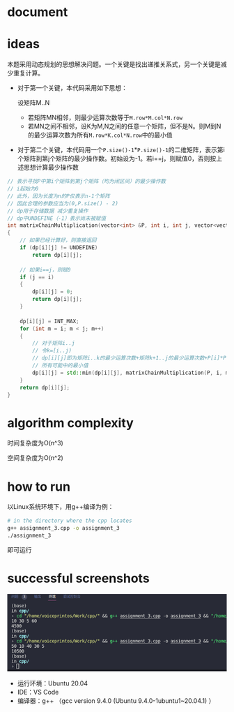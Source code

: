 # document

# ideas

本题采用动态规划的思想解决问题。一个关键是找出递推关系式，另一个关键是减少重复计算。

- 对于第一个关键，本代码采用如下思想：

  设矩阵M..N

  - 若矩阵MN相邻，则最少运算次数等于`M.row*M.col*N.row`
  - 若MN之间不相邻，设K为M,N之间的任意一个矩阵，但不是N。则M到N的最少运算次数为所有`M.row*K.col*N.row`中的最小值

- 对于第二个关键，本代码用一个`P.size()-1`*`P.size()-1`的二维矩阵，表示第i个矩阵到第j个矩阵的最少操作数。初始设为-1。若i==j，则赋值0，否则按上述思想计算最少操作数

```c++
// 表示寻找P中第i个矩阵到第j个矩阵（均为闭区间）的最少操作数
// i起始为0
// 此外，因为长度为n的P仅表示n-1个矩阵
// 因此合理的参数应当为(0,P.size() - 2)
// dp用于存储数据 减少重复操作
// dp中UNDEFINE（-1）表示尚未被赋值
int matrixChainMultiplication(vector<int> &P, int i, int j, vector<vector<int>> &dp)
{
    // 如果已经计算好，则直接返回
    if (dp[i][j] != UNDEFINE)
        return dp[i][j];

    // 如果i==j，则赋0
    if (j == i)
    {
        dp[i][j] = 0;
        return dp[i][j];
    }

    dp[i][j] = INT_MAX;
    for (int m = i; m < j; m++)
    {
        // 对于矩阵i..j
        // 令k=[i..j)
        // dp[i][j]即为矩阵i..k的最少运算次数+矩阵k+1..j的最少运算次数+P[i]*P[k+1]*P[j+1]
        // 所有可能中的最小值
        dp[i][j] = std::min(dp[i][j], matrixChainMultiplication(P, i, m, dp) + matrixChainMultiplication(P, m + 1, j, dp) + P[i] * P[m + 1] * P[j + 1]);
    }
    return dp[i][j];
}
```



# algorithm complexity

时间复杂度为O(n^3)

空间复杂度为O(n^2)



# how to run

以Linux系统环境下，用g++编译为例：

```bash
# in the directory where the cpp locates
g++ assignment_3.cpp -o assignment_3
./assignment_3
```

即可运行



# successful screenshots

![](img/a3_result.png)

- 运行环境：Ubuntu 20.04
- IDE：VS Code
- 编译器：g++ （gcc version 9.4.0 (Ubuntu 9.4.0-1ubuntu1~20.04.1) ）